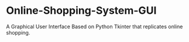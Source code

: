 # Online-Shopping-System-GUI
A Graphical User Interface Based on Python Tkinter that replicates online shopping.

